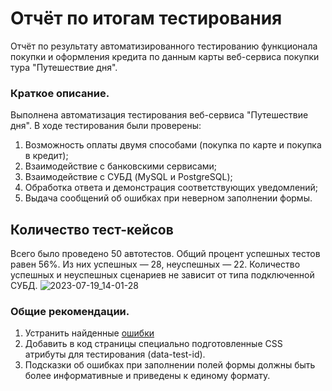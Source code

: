 # Отчёт по итогам тестирования
Отчёт по результату автоматизированного тестированию функционала покупки и оформления кредита по данным карты веб-сервиса покупки тура
"Путешествие дня".

### Краткое описание.
Выполнена автоматизация тестирования веб-сервиса "Путешествие дня". В ходе тестирования были проверены:

1) Возможность оплаты двумя способами (покупка по карте и покупка в кредит);
2) Взаимодействие с банковскими сервисами;
3) Взаимодействие с СУБД (MySQL и PostgreSQL);
4) Обработка ответа и демонстрация соответствующих уведомлений;
5) Выдача сообщений об ошибках при неверном заполнении формы.
## Количество тест-кейсов
Всего было проведено 50 автотестов. Общий процент успешных тестов равен 56%.
Из них успешных — 28, неуспешных — 22. Количество успешных и неуспешных сценариев не зависит от типа подключенной СУБД.
![2023-07-19_14-01-28](https://github.com/TatianaSm77/Diploma/assets/125288096/6fa9bb0a-59e0-46e0-a77c-109d75f2a391)


### Общие рекомендации.
1) Устранить найденные [ошибки](https://github.com/TatianaSm77/Diploma/issues)
2) Добавить в код страницы специально подготовленные CSS атрибуты для тестирования (data-test-id).
3) Подсказки об ошибках при заполнении полей формы должны быть более информативные и приведены к единому формату.
